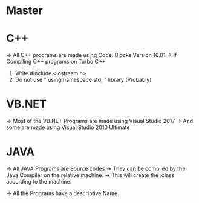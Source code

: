 # Master

# C++
-> All C++ programs are made using Code::Blocks Version 16.01
-> If Compiling C++ programs on Turbo C++
  1. Write #include <iostream.h>
  2. Do not use " using namespace std; " library (Probably)
  
# VB.NET
-> Most of the VB.NET Programs are made using Visual Studio 2017
-> And some are made using Visual Studio 2010 Ultimate

# JAVA
-> All JAVA Programs are Source codes
-> They can be compiled by the Java Compiler on the relative machine.
-> This will create the .class according to the machine.

-> All the Programs have a descriptive Name.

